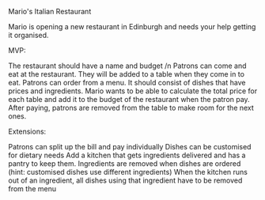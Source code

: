 Mario's Italian Restaurant

Mario is opening a new restaurant in Edinburgh and needs your help getting it organised.

MVP:

The restaurant should have a name and budget /n
Patrons can come and eat at the restaurant. They will be added to a table when they come in to eat.
Patrons can order from a menu. It should consist of dishes that have prices and ingredients.
Mario wants to be able to calculate the total price for each table and add it to the budget of the restaurant when the patron pay.
After paying, patrons are removed from the table to make room for the next ones.

Extensions:

Patrons can split up the bill and pay individually
Dishes can be customised for dietary needs
Add a kitchen that gets ingredients delivered and has a pantry to keep them.
Ingredients are removed when dishes are ordered (hint: customised dishes use different ingredients)
When the kitchen runs out of an ingredient, all dishes using that ingredient have to be removed from the menu
